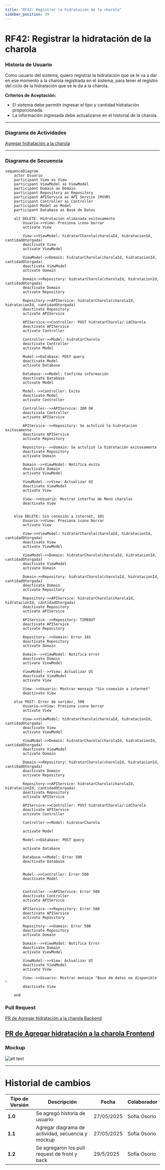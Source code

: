 ```yaml
---
title: "RF42: Registrar la hidratación de la charola"  
sidebar_position: 39
---
```


# RF42: Registrar la hidratación de la charola 

### Historia de Usuario
Como usuario del sistema, quiero registrar la hidratación que se le va a dar en ese momento a la charola registrada en el sistema, para tener el registro del ciclo de la hidratación que se le da a la charola.

  **Criterios de Aceptación:**
  - El sistema debe permitir ingresar el tipo y cantidad hidratación proporcionada.
  - La información ingresada debe actualizarse en el historial de la charola.

---

### Diagrama de Actividades

<a href="https://drive.google.com/drive/folders/1S6EjpH0dzzVuZtqfK6w0zMcbWXG85rzk" target="_blank" rel="noopener noreferrer">Agregar hidratación a la charola</a>

---

### Diagrama de Secuencia

```mermaid
sequenceDiagram
    actor Usuario 
    participant View as View
    participant ViewModel as ViewModel
    participant Domain as Domain
    participant Repository as Repository
    participant APIService as API Service (MVVM)
    participant Controller as Controller
    participant Model as Model
    participant Database as Base de Datos    

    alt DELETE: Hidratación eliminada exitosamente
        Usuario->>View: Presiona icono borrar
        activate View

        View->>ViewModel: hidratarCharola(charolaId, hidratacionId, cantidadOtorgada)
        deactivate View
        activate ViewModel

        ViewModel->>Domain: hidratarCharola(charolaId, hidratacionId, cantidadOtorgada)
        deactivate ViewModel
        activate Domain

        Domain->>Repository: hidratarCharola(charolaId, hidratacionId, cantidadOtorgada)
        deactivate Domain
        activate Repository

        Repository->>APIService: hidratarCharola(charolaId, hidratacionId, cantidadOtorgada)
        deactivate Repository
        activate APIService

        APIService->>Controller: POST hidratarCharola/:idCharola
        deactivate APIService
        activate Controller

        Controller->>Model: hidratarCharola
        deactivate Controller
        activate Model

        Model->>Database: POST query   
        deactivate Model
        activate Database

        Database-->>Model: Confirma información
        deactivate Database
        activate Model

        Model-->>Controller: Éxito
        deactivate Model
        activate Controller

        Controller-->>APIService: 200 OK
        deactivate Controller
        activate APIService

        APIService-->>Repository: Se actulizó la hidrotación exitosamente
        deactivate APIService
        activate Repository

        Repository-->>Domain: Se actulizó la hidrotación exitosamente
        deactivate Repository
        activate Domain

        Domain-->>ViewModel: Notifica éxito
        deactivate Domain
        activate ViewModel

        ViewModel-->>View: Actualizar UI
        deactivate ViewModel
        activate View

        View-->>Usuario: Mostrar interfaz de Menú charolas
        deactivate View
    

    else DELETE: Sin conexión a internet, 101
        Usuario->>View: Presiona icono borrar
        activate View

        View->>ViewModel: hidratarCharola(charolaId, hidratacionId, cantidadOtorgada)
        deactivate View
        activate ViewModel

        ViewModel->>Domain: hidratarCharola(charolaId, hidratacionId, cantidadOtorgada)
        deactivate ViewModel
        activate Domain

        Domain->>Repository: hidratarCharola(charolaId, hidratacionId, cantidadOtorgada)
        deactivate Domain
        activate Repository

        Repository->>APIService: hidratarCharola(charolaId, hidratacionId, cantidadOtorgada)
        deactivate Repository
        activate APIService

        APIService-->>Repository: TIMEOUT
        deactivate APIService
        activate Repository

        Repository-->>Domain: Error 101
        deactivate Repository
        activate Domain

        Domain-->>ViewModel: Notifica error
        deactivate Domain
        activate ViewModel

        ViewModel-->>View: Actualizar UI
        deactivate ViewModel
        activate View

        View-->>Usuario: Mostrar mensaje "Sin conexión a internet"
        deactivate View
        
    else POST: Error de seridor, 500
        Usuario->>View: Presiona icono borrar
        activate View

        View->>ViewModel: hidratarCharola(charolaId, hidratacionId, cantidadOtorgada)
        deactivate View
        activate ViewModel

        ViewModel->>Domain: hidratarCharola(charolaId, hidratacionId, cantidadOtorgada)
        deactivate ViewModel
        activate Domain

        Domain->>Repository: hidratarCharola(charolaId, hidratacionId, cantidadOtorgada)
        deactivate Domain
        activate Repository

        Repository->>APIService: hidratarCharola(charolaId, hidratacionId, cantidadOtorgada)
        deactivate Repository
        activate APIService

        APIService->>Controller: POST hidratarCharola/:idCharola
        deactivate APIService
        activate Controller

        Controller->>Model: hidratarCharola
        
        activate Model

        Model->>Database: POST query  
     
        activate Database

        Database->>Model: Error 500  
        deactivate Database
        

        Model-->>Controller: Error 500
        deactivate Model
        

        Controller-->>APIService: Error 500
        deactivate Controller
        activate APIService

        APIService-->>Repository: Error 500
        deactivate APIService
        activate Repository

        Repository-->>Domain: Error 500
        deactivate Repository
        activate Domain

        Domain-->>ViewModel: Notifica Error
        deactivate Domain
        activate ViewModel

        ViewModel-->>View: Actualizar UI
        deactivate ViewModel
        activate View

        View-->>Usuario: Mostrar mensaje "Base de datos no disponible "
        deactivate View

    end  

```

### Pull Request

<a href="https://github.com/CodeAnd-Co/TECH-NEBRIOS-BACKEND/pull/48" target="_blank" rel="noopener noreferrer"> PR de Agregar hidratación a la charola Backend</a>

<a href="https://github.com/CodeAnd-Co/TECH-NEBRIOS-FLUTTER/pull/62" target="_blank" rel="noopener noreferrer"> PR de Agregar hidratación a la charola Frontend</a>
---

### Mockup

![alt text](<img/mockupRF42.png>)

---


# Historial de cambios
| **Tipo de Versión** | **Descripción**                      | **Fecha**  | **Colaborador**   |
| ------------------- | ------------------------------------ | ---------- | ----------------- |
| **1.0**             | Se agregó historia de usuario        | 27/05/2025 | Sofía Osorio      |
| **1.1**             | Agregar diagrama de actividad, secuencia y mockup | 27/05/2025 | Sofía Osorio    |
| **1.2**             | Se agregaron los pull request de front y back | 29/5/2025  | Sofía Osorio |
